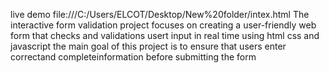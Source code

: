 live demo file:///C:/Users/ELCOT/Desktop/New%20folder/intex.html The interactive form validation project focuses on creating a user-friendly web form that checks and validations usert input in real time using html css and javascript the main goal of this project is to ensure that users enter correctand completeinformation before submitting the form
